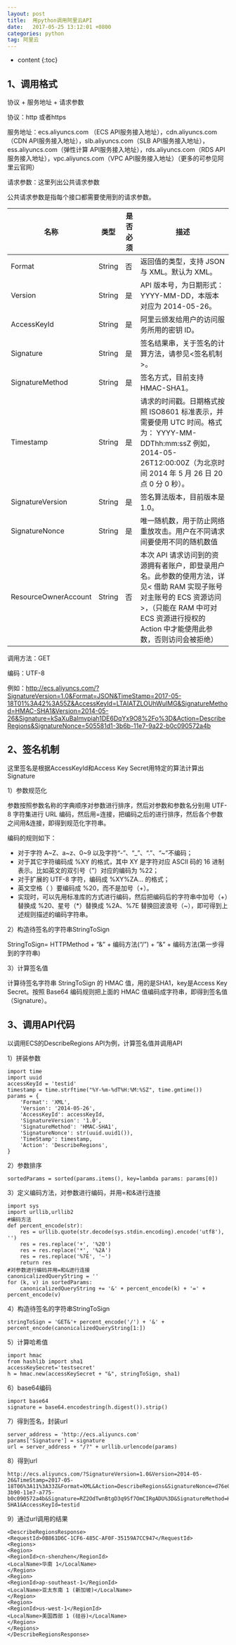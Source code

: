 ```yaml
---
layout: post
title:  用python调用阿里云API
date:   2017-05-25 13:12:01 +0800
categories: python
tag: 阿里云
---
```


* content
{:toc}

1、调用格式
------------

协议 + 服务地址 + 请求参数

协议：http 或者https

服务地址：ecs.aliyuncs.com （ECS API服务接入地址），cdn.aliyuncs.com（CDN API服务接入地址），slb.aliyuncs.com（SLB API服务接入地址），ess.aliyuncs.com（弹性计算 API服务接入地址），rds.aliyuncs.com（RDS API服务接入地址），vpc.aliyuncs.com（VPC API服务接入地址）（更多的可参见阿里云官网）

请求参数：这里列出公共请求参数

公共请求参数是指每个接口都需要使用到的请求参数。


| 名称               |类型    |是否必须  |描述|
| --------           | ----- |--------|------|
| Format             |String |否    |返回值的类型，支持 JSON 与 XML。默认为 XML。
| Version            |String |是    |API 版本号，为日期形式：YYYY-MM-DD，本版本对应为 2014-05-26。
| AccessKeyId        |String |是    |阿里云颁发给用户的访问服务所用的密钥 ID。
|Signature           |String |是    |签名结果串，关于签名的计算方法，请参见<签名机制>。
|SignatureMethod     |String |是    |签名方式，目前支持 HMAC-SHA1。
|Timestamp           |String |是    |请求的时间戳。日期格式按照 ISO8601 标准表示，并需要使用 UTC 时间。格式为： YYYY-MM-DDThh:mm:ssZ  例如，2014-05-26T12:00:00Z（为北京时间 2014 年 5 月 26 日 20 点 0 分 0 秒）。
|SignatureVersion    |String |是    |签名算法版本，目前版本是 1.0。
|SignatureNonce      |String |是    |唯一随机数，用于防止网络重放攻击。用户在不同请求间要使用不同的随机数值
|ResourceOwnerAccount|String |否    |本次 API 请求访问到的资源拥有者账户，即登录用户名。此参数的使用方法，详见< 借助 RAM 实现子账号对主账号的 ECS 资源访问 >，（只能在 RAM 中可对 ECS 资源进行授权的 Action 中才能使用此参数，否则访问会被拒绝）

调用方法：GET

编码：UTF-8

例如：http://ecs.aliyuncs.com/?SignatureVersion=1.0&Format=JSON&TimeStamp=2017-05-18T01%3A42%3A55Z&AccessKeyId=LTAIATZLOUhWulMG&SignatureMethod=HMAC-SHA1&Version=2014-05-26&Signature=kSaXuBaImvpiah1DE6DqYx9O8%2Fo%3D&Action=DescribeRegions&SignatureNonce=505581d1-3b6b-11e7-9a22-b0c090572a4b

2、签名机制
------------

这里签名是根据AccessKeyId和Access Key Secret用特定的算法计算出Signature

1）参数规范化

参数按照参数名称的字典顺序对参数进行排序，然后对参数和参数名分别用 UTF-8 字符集进行 URL 编码，然后用=连接，把编码之后的进行排序，然后各个参数之间用&连接，即得到规范化字符串。

编码的规则如下：

+ 对于字符 A~Z、a~z、0~9 以及字符“-”、“_”、“.”、“~”不编码；
+ 对于其它字符编码成 %XY 的格式，其中 XY 是字符对应 ASCII 码的 16 进制表示。比如英文的双引号（”）对应的编码为 %22；
+ 对于扩展的 UTF-8 字符，编码成 %XY%ZA… 的格式；
+ 英文空格（ ）要编码成 %20，而不是加号（+）。
+ 实现时，可以先用标准库的方式进行编码，然后把编码后的字符串中加号（+）替换成 %20、星号（*）替换成 %2A、%7E 替换回波浪号（~），即可得到上述规则描述的编码字符串。

2）构造待签名的字符串StringToSign

StringToSign= HTTPMethod + “&” + 编码方法(“/”) + ”&” + 编码方法(第一步得到的字符串)

3）计算签名值

计算待签名字符串 StringToSign 的 HMAC 值，用的是SHA1，key是Access Key Secret。按照 Base64 编码规则把上面的 HMAC 值编码成字符串，即得到签名值（Signature）。

3、调用API代码
------------
以调用ECS的DescribeRegions API为例，计算签名值并调用API

1）拼装参数


    import time
    import uuid
    accessKeyId = 'testid'
    timestamp = time.strftime("%Y-%m-%dT%H:%M:%SZ", time.gmtime())
    params = {
        'Format': 'XML',
        'Version': '2014-05-26',
        'AccessKeyId': accessKeyId,
        'SignatureVersion': '1.0',
        'SignatureMethod': 'HMAC-SHA1',
        'SignatureNonce': str(uuid.uuid1()),
        'TimeStamp': timestamp,
        'Action': 'DescribeRegions',
    }

2）参数排序

    sortedParams = sorted(params.items(), key=lambda params: params[0])

3）定义编码方法，对参数进行编码，并用=和&进行连接

    import sys
    import urllib,urllib2
    #编码方法
    def percent_encode(str):
        res = urllib.quote(str.decode(sys.stdin.encoding).encode('utf8'), '')
        res = res.replace('+', '%20')
        res = res.replace('*', '%2A')
        res = res.replace('%7E', '~')
        return res
    #对参数进行编码并用=和&进行连接
    canonicalizedQueryString = ''
    for (k, v) in sortedParams:
        canonicalizedQueryString += '&' + percent_encode(k) + '=' + percent_encode(v)

4）构造待签名的字符串StringToSign

    stringToSign = 'GET&'+ percent_encode('/') + '&' + percent_encode(canonicalizedQueryString[1:])

5）计算哈希值

    import hmac
    from hashlib import sha1
    accessKeySecret='testsecret'
    h = hmac.new(accessKeySecret + "&", stringToSign, sha1)

6）base64编码

    import base64
    signature = base64.encodestring(h.digest()).strip()

7）得到签名，封装url

    server_address = 'http://ecs.aliyuncs.com'
    params['Signature'] = signature
    url = server_address + "/?" + urllib.urlencode(params)

8）得到url

    http://ecs.aliyuncs.com/?SignatureVersion=1.0&Version=2014-05-26&TimeStamp=2017-05-18T06%3A11%3A33Z&Format=XML&Action=DescribeRegions&SignatureNonce=d76e02cf-3b90-11e7-a775-b0c090572a4b&Signature=RZ2OdTwnBtgD3q9Sf7OmCIRgADU%3D&SignatureMethod=HMAC-SHA1&AccessKeyId=testid

9）通过url调用的结果

    <DescribeRegionsResponse>
    <RequestId>0B861D6C-1CF6-485C-AF0F-35159A7CC947</RequestId>
    <Regions>
    <Region>
    <RegionId>cn-shenzhen</RegionId>
    <LocalName>华南 1</LocalName>
    </Region>
    <Region>
    <RegionId>ap-southeast-1</RegionId>
    <LocalName>亚太东南 1 (新加坡)</LocalName>
    </Region>
    <Region>
    <RegionId>us-west-1</RegionId>
    <LocalName>美国西部 1 (硅谷)</LocalName>
    </Region>
    </Regions>
    </DescribeRegionsResponse>